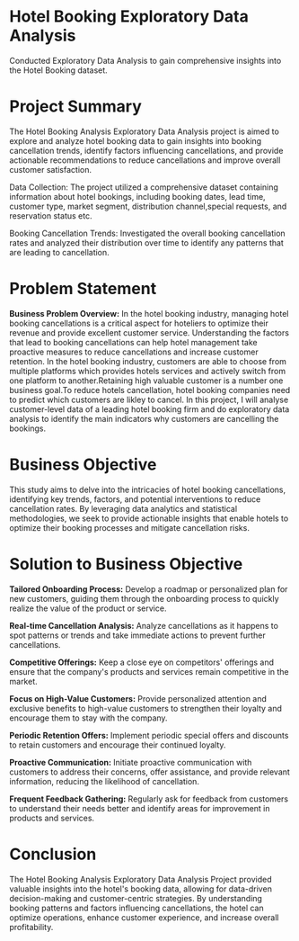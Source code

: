 # Hotel Booking Exploratory Data Analysis
Conducted Exploratory Data Analysis to gain comprehensive insights into the Hotel Booking dataset.

# Project Summary
The Hotel Booking Analysis Exploratory Data Analysis project is aimed to explore and analyze hotel booking data to gain insights into booking cancellation trends, identify factors influencing cancellations, and provide actionable recommendations to reduce cancellations and improve overall customer satisfaction.

Data Collection: The project utilized a comprehensive dataset containing information about hotel bookings, including booking dates, lead time, customer type, market segment, distribution channel,special requests, and reservation status etc.

Booking Cancellation Trends: Investigated the overall booking cancellation rates and analyzed their distribution over time to identify any patterns that are leading to cancellation.

# Problem Statement
**Business Problem Overview:**
In the hotel booking industry, managing hotel booking cancellations is a critical aspect for hoteliers to optimize their revenue and provide excellent customer service. Understanding the factors that lead to booking cancellations can help hotel management take proactive measures to reduce cancellations and increase customer retention. In the hotel booking industry, customers are able to choose from multiple platforms which provides hotels services and actively switch from one platform to another.Retaining high valuable customer is a number one business goal.To reduce hotels cancellation, hotel booking companies need to predict which customers are likley to cancel. In this project, I will analyse customer-level data of a leading hotel booking firm and do exploratory data analysis to identify the main indicators why customers are cancelling the bookings.

# Business Objective
This study aims to delve into the intricacies of hotel booking cancellations, identifying key trends, factors, and potential interventions to reduce cancellation rates. By leveraging data analytics and statistical methodologies, we seek to provide actionable insights that enable hotels to optimize their booking processes and mitigate cancellation risks.

# Solution to Business Objective
**Tailored Onboarding Process:** Develop a roadmap or personalized plan for new customers, guiding them through the onboarding process to quickly realize the value of the product or service.

**Real-time Cancellation Analysis:** Analyze cancellations as it happens to spot patterns or trends and take immediate actions to prevent further cancellations.

**Competitive Offerings:** Keep a close eye on competitors' offerings and ensure that the company's products and services remain competitive in the market.

**Focus on High-Value Customers:** Provide personalized attention and exclusive benefits to high-value customers to strengthen their loyalty and encourage them to stay with the company.

**Periodic Retention Offers:** Implement periodic special offers and discounts to retain customers and encourage their continued loyalty.

**Proactive Communication:** Initiate proactive communication with customers to address their concerns, offer assistance, and provide relevant information, reducing the likelihood of cancellation.

**Frequent Feedback Gathering:** Regularly ask for feedback from customers to understand their needs better and identify areas for improvement in products and services.

# Conclusion
The Hotel Booking Analysis Exploratory Data Analysis Project provided valuable insights into the hotel's booking data, allowing for data-driven decision-making and customer-centric strategies. By understanding booking patterns and factors influencing cancellations, the hotel can optimize operations, enhance customer experience, and increase overall profitability.





